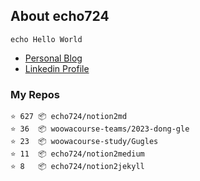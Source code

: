 ## About echo724

<pre><code>echo Hello World</code></pre>

- [Personal Blog](https://medium.com/@echo724)
- [Linkedin Profile](https://www.linkedin.com/in/echo724)

### My Repos
```
⭐️ 627 📦 echo724/notion2md
⭐️ 36  📦 woowacourse-teams/2023-dong-gle
⭐️ 23  📦 woowacourse-study/Gugles
⭐️ 11  📦 echo724/notion2medium
⭐️ 8   📦 echo724/notion2jekyll
```
